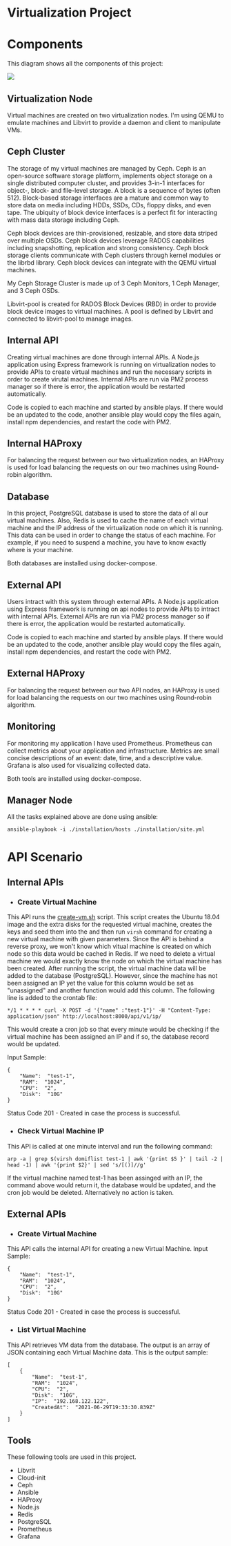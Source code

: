 # Virtualization Project


# Components
This diagram shows all the components of this project:

![ِ](https://raw.githubusercontent.com/shaghayegh-tvkl/virtualization-project/main/doc/Virtualization%20Project.png)



## Virtualization Node
Virtual machines are created on two virtualization nodes. I'm using QEMU to emulate machines and Libvirt to provide a daemon and client to manipulate VMs.



## Ceph Cluster
The storage of my virtual machines are managed by Ceph. Ceph is an open-source software storage platform, implements object storage on a single distributed computer cluster, and provides 3-in-1 interfaces for object-, block- and file-level storage.
A block is a sequence of bytes (often 512). Block-based storage interfaces are a mature and common way to store data on media including HDDs, SSDs, CDs, floppy disks, and even tape. The ubiquity of block device interfaces is a perfect fit for interacting with mass data storage including Ceph.

Ceph block devices are thin-provisioned, resizable, and store data striped over multiple OSDs. Ceph block devices leverage RADOS capabilities including snapshotting, replication and strong consistency. Ceph block storage clients communicate with Ceph clusters through kernel modules or the librbd library. Ceph block devices can integrate with the QEMU virtual machines. 

My Ceph Storage Cluster is made up of 3 Ceph Monitors, 1 Ceph Manager, and 3 Ceph OSDs.

Libvirt-pool is created for RADOS Block Devices (RBD) in order to provide block device images to virtual machines. A pool is defined by Libvirt and connected to libvirt-pool to manage images.


## Internal API 

Creating virtual machines are done through internal APIs. A Node.js application using Express framework is running on virtualization nodes to provide APIs to create virtual machines and run the necessary scripts in order to create virutal machines. Internal APIs are run via PM2 process manager so if there is error, the application would be restarted automatically.

Code is copied to each machine and started by ansible plays. If there would be an updated to the code, another ansible play would copy the files again, install npm dependencies, and restart the code with PM2.

## Internal HAProxy
For balancing the request between our two virtualization nodes, an HAProxy is used for load balancing the requests on our two machines using Round-robin algorithm.

## Database
In this project, PostgreSQL database is used to store the data of all our virtual machines. Also, Redis is used to cache the name of each virtual machine and the IP address of the virtualization node on which it is running. This data can be used in order to change the status of each machine. For example, if you need to suspend a machine, you have to know exactly where is your machine.

Both databases are installed using docker-compose.


## External API
Users intract with this system through external APIs. A Node.js application using Express framework is running on api nodes to provide APIs to intract with internal APIs. External APIs are run via PM2 process manager so if there is error, the application would be restarted automatically.

Code is copied to each machine and started by ansible plays. If there would be an updated to the code, another ansible play would copy the files again, install npm dependencies, and restart the code with PM2.

## External HAProxy
For balancing the request between our two API nodes, an HAProxy is used for load balancing the requests on our two machines using Round-robin algorithm.


## Monitoring
For monitoring my application I have used Prometheus. Prometheus can collect metrics about your application and infrastructure. Metrics are small concise descriptions of an event: date, time, and a descriptive value. Grafana is also used for visualizing collected data.

Both tools are installed using docker-compose.

## Manager Node
All the tasks explained above are done using ansible:

`ansible-playbook -i ./installation/hosts ./installation/site.yml`



# API Scenario

## Internal APIs

- ### Create Virtual Machine
This API runs the [create-vm.sh](https://github.com/shaghayegh-tvkl/virtualization-project/blob/main/installation/libvirt/files/create-vm.sh) script. This script creates the Ubuntu 18.04 image and the extra disks for the requested virtual machine, creates the keys and seed them into the  and then run `virsh` command for creating a new virtual machine with given parameters. 
Since the API is behind a reverse proxy, we won't know which vitual machine is created on which node so this data would be cached in Redis. If we need to delete a virtual machine we would exactly know the node on which the virtual machine has been created.
After running the script, the virtual machine data will be added to the database (PostgreSQL). However, since the machine has not been assigned an IP yet the value for this column would be set as "unassigned" and another function would add this column. The following line is added to the crontab file:

`*/1 * * * * curl -X POST -d '{"name" :"test-1"}' -H "Content-Type: application/json" http://localhost:8000/api/v1/ip/`

This would create a cron job so that every minute would be checking if the virtual machine has been assigned an IP and if so, the database record would be updated. 



Input Sample: 

    {
        "Name":  "test-1",
        "RAM":  "1024",
        "CPU":  "2",
        "Disk":  "10G"
    }

Status Code 201 - Created in case the process is successful.


- ### Check Virtual Machine IP
This API is called at one minute interval and run the following command:

`arp -a | grep $(virsh domiflist test-1 | awk '{print $5 }' | tail -2 | head -1) | awk '{print $2}' | sed 's/[()]//g'`

If the virtual machine named test-1 has been assinged with an IP, the command above would return it, the database would be updated, and the cron job would be deleted. Alternatively no action is taken.


## External APIs
- ### Create Virtual Machine
This API calls the internal API for creating a new Virtual Machine.
Input Sample: 

    {
        "Name":  "test-1",
        "RAM":  "1024",
        "CPU":  "2",
        "Disk":  "10G"
    }

Status Code 201 - Created in case the process is successful.


- ### List Virtual Machine
This API retrieves VM data from the database. The output is an array of JSON containing each Virtual Machine data. This is the output sample:

    [    
        {
            "Name":  "test-1",
            "RAM":  "1024",
            "CPU":  "2",
            "Disk":  "10G",
            "IP":  "192.168.122.122",
            "CreatedAt":  "2021-06-29T19:33:30.839Z"
        }
    ]


## Tools
These following tools are used in this project.
- Libvrit
- Cloud-init
- Ceph
- Ansible
- HAProxy
- Node.js
- Redis
- PostgreSQL
- Prometheus
- Grafana
